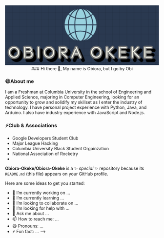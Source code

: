 
<p align="center"><img src="https://github.com/Obiora-Okeke/Obiora-Okeke/blob/main/Logo.PNG"/></div>
### Hi there 👋, My name is Obiora, but I go by Obi

### 😄About me
I am a Freshman at Columbia University in the school of Engineering and Applied Science, majoring in Computer Engineering, looking for an opportunity to grow and solidify my skillset as I enter the industry of technology. I have personal project experience with Python, Java, and Arduino. I also have industry experience with JavaScript and Node.js.

### ⚡Club & Associations
* Google Developers Student Club
* Major League Hacking
* Columbia University Black Student Orgainzation
* National Association of Rocketry
*
**Obiora-Okeke/Obiora-Okeke** is a ✨ _special_ ✨ repository because its `README.md` (this file) appears on your GitHub profile.

Here are some ideas to get you started:

- 🔭 I’m currently working on ...
- 🌱 I’m currently learning ...
- 👯 I’m looking to collaborate on ...
- 🤔 I’m looking for help with ...
- 💬 Ask me about ...
- 📫 How to reach me: ...
- 😄 Pronouns: ...
- ⚡ Fun fact: ...
-->
